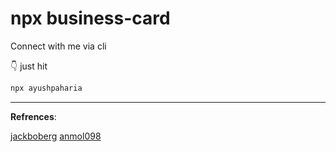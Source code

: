 # npx business-card

Connect with me via cli

👇 just hit

```bash
npx ayushpaharia
```

---

**Refrences**:

[jackboberg](https://rb.gy/zwgxuf)  [anmol098](https://rb.gy/eir6ix)
